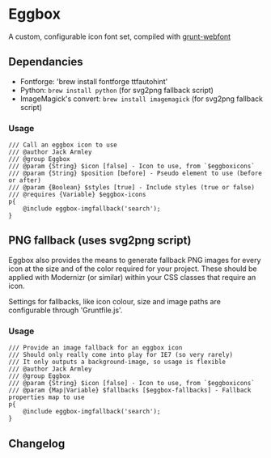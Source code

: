 # Eggbox

A custom, configurable icon font set,
compiled with [grunt-webfont](https://github.com/sapegin/grunt-webfont)

## Dependancies

- Fontforge: 'brew install fontforge ttfautohint'
- Python: `brew install python` (for svg2png fallback script)
- ImageMagick's convert: `brew install imagemagick` (for svg2png fallback script)

### Usage

```
/// Call an eggbox icon to use
/// @author Jack Armley
/// @group Eggbox
/// @param {String} $icon [false] - Icon to use, from `$eggboxicons`
/// @param {String} $position [before] - Pseudo element to use (before or after)
/// @param {Boolean} $styles [true] - Include styles (true or false)
/// @requires {Variable} $eggbox-icons
p{
    @include eggbox-imgfallback('search');
}
```

## PNG fallback (uses svg2png script)

Eggbox also provides the means to generate fallback PNG images for every
icon at the size and of the color required for your project. These should
be applied with Modernizr (or similar) within your CSS classes that require
an icon.

Settings for fallbacks, like icon colour, size and image paths are configurable
through 'Gruntfile.js'.

### Usage

```
/// Provide an image fallback for an eggbox icon
/// Should only really come into play for IE7 (so very rarely)
/// It only outputs a background-image, so usage is flexible
/// @author Jack Armley
/// @group Eggbox
/// @param {String} $icon [false] - Icon to use, from `$eggboxicons`
/// @param {Map|Variable} $fallbacks [$eggbox-fallbacks] - Fallback properties map to use
p{
    @include eggbox-imgfallback('search');
}
```

## Changelog

